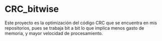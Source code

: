 # CRC_bitwise
Este proyecto es la optimización del código CRC que se encuentra en mis repositorios, pues se trabaja bit a bit lo que implica menos gasto de memoria, y mayor velocidad de procesamiento. 
